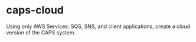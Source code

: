 # caps-cloud
Using only AWS Services: SQS, SNS, and client applications, create a cloud version of the CAPS system.
